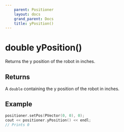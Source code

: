 ```yaml
---
    parent: Positioner
    layout: docs
    grand_parent: Docs
    title: yPosition()
---
```

# double yPosition()
Returns the y position of the robot in inches.

## Returns
A `double` containing the y position of the robot in inches.

## Example
```cpp
positioner.setPos(PVector(0, 0), 0);
cout << positioner.yPosition() << endl;
// Prints 0
```